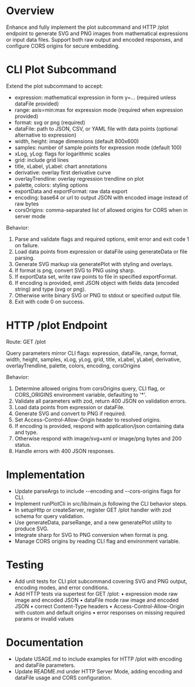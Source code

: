 # Overview
Enhance and fully implement the plot subcommand and HTTP /plot endpoint to generate SVG and PNG images from mathematical expressions or input data files. Support both raw output and encoded responses, and configure CORS origins for secure embedding.

# CLI Plot Subcommand
Extend the plot subcommand to accept:
- expression: mathematical expression in form y=... (required unless dataFile provided)
- range: axis=min:max for expression mode (required when expression provided)
- format: svg or png (required)
- dataFile: path to JSON, CSV, or YAML file with data points (optional alternative to expression)
- width, height: image dimensions (default 800x600)
- samples: number of sample points for expression mode (default 100)
- xLog, yLog: flags for logarithmic scales
- grid: include grid lines
- title, xLabel, yLabel: chart annotations
- derivative: overlay first derivative curve
- overlayTrendline: overlay regression trendline on plot
- palette, colors: styling options
- exportData and exportFormat: raw data export
- encoding: base64 or url to output JSON with encoded image instead of raw bytes
- corsOrigins: comma-separated list of allowed origins for CORS when in server mode

Behavior:
1. Parse and validate flags and required options, emit error and exit code 1 on failure.
2. Load data points from expression or dataFile using generateData or file parsing.
3. Generate SVG markup via generatePlot with styling and overlays.
4. If format is png, convert SVG to PNG using sharp.
5. If exportData set, write raw points to file in specified exportFormat.
6. If encoding is provided, emit JSON object with fields data (encoded string) and type (svg or png).
7. Otherwise write binary SVG or PNG to stdout or specified output file.
8. Exit with code 0 on success.

# HTTP /plot Endpoint
Route: GET /plot

Query parameters mirror CLI flags:
expression, dataFile, range, format, width, height, samples, xLog, yLog, grid, title, xLabel, yLabel, derivative, overlayTrendline, palette, colors, encoding, corsOrigins

Behavior:
1. Determine allowed origins from corsOrigins query, CLI flag, or CORS_ORIGINS environment variable, defaulting to '*'.
2. Validate all parameters with zod, return 400 JSON on validation errors.
3. Load data points from expression or dataFile.
4. Generate SVG and convert to PNG if required.
5. Set Access-Control-Allow-Origin header to resolved origins.
6. If encoding is provided, respond with application/json containing data and type.
7. Otherwise respond with image/svg+xml or image/png bytes and 200 status.
8. Handle errors with 400 JSON responses.

# Implementation
- Update parseArgs to include --encoding and --cors-origins flags for CLI.
- Implement runPlotCli in src/lib/main.js following the CLI behavior steps.
- In setupHttp or createServer, register GET /plot handler with zod schema for query validation.
- Use generateData, parseRange, and a new generatePlot utility to produce SVG.
- Integrate sharp for SVG to PNG conversion when format is png.
- Manage CORS origins by reading CLI flag and environment variable.

# Testing
- Add unit tests for CLI plot subcommand covering SVG and PNG output, encoding modes, and error conditions.
- Add HTTP tests via supertest for GET /plot:
  • expression mode raw image and encoded JSON
  • dataFile mode raw image and encoded JSON
  • correct Content-Type headers
  • Access-Control-Allow-Origin with custom and default origins
  • error responses on missing required params or invalid values

# Documentation
- Update USAGE.md to include examples for HTTP /plot with encoding and dataFile parameters.
- Update README.md under HTTP Server Mode, adding encoding and dataFile usage and CORS configuration.